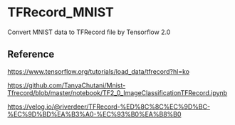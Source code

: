 # TFRecord_MNIST
Convert MNIST data to TFRecord file by Tensorflow 2.0


## Reference
https://www.tensorflow.org/tutorials/load_data/tfrecord?hl=ko

https://github.com/TanyaChutani/Mnist-Tfrecord/blob/master/notebook/TF2_0_ImageClassificationTFRecord.ipynb

https://velog.io/@riverdeer/TFRecord-%ED%8C%8C%EC%9D%BC-%EC%9D%BD%EA%B3%A0-%EC%93%B0%EA%B8%B0

